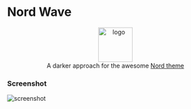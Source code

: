 # Nord Wave

<div align='center'>
  <img src='https://raw.githubusercontent.com/DimitrisNL/nord-wave/master/assets/icon2.png' alt='logo' width='80px' >
  <div>
  A darker approach for the awesome <a target='_blank' href='https://github.com/arcticicestudio/nord-visual-studio-code'>Nord theme</a>
  </div>
</div>

### Screenshot

![screenshot](https://github.com/DimitrisNL/nord-wave/raw/master/assets/demo.png)
